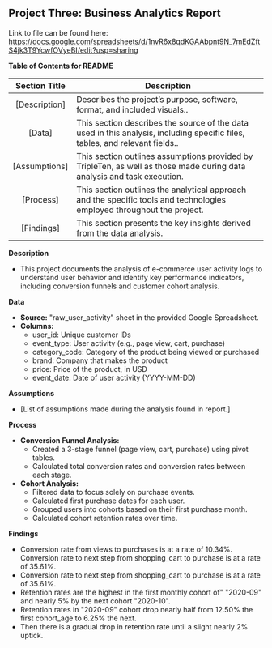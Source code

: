 ## Project Three: Business Analytics Report

Link to file can be found here: https://docs.google.com/spreadsheets/d/1nvR6x8qdKGAAbpnt9N_7mEdZftS4jk3T9YcwfOVyeBI/edit?usp=sharing

**Table of Contents for README**

| Section Title | Description |
| :-----------: | ----------- |
| [Description] | Describes the project’s purpose, software, format, and included visuals.. |
| [Data] |  This section describes the source of the data used in this analysis, including specific files, tables, and relevant fields.. |
| [Assumptions] | This section outlines assumptions provided by TripleTen, as well as those made during data analysis and task execution. |
| [Process] |  This section outlines the analytical approach and the specific tools and technologies employed throughout the project. |
| [Findings] | This section presents the key insights derived from the data analysis. |

**Description**

* This project documents the analysis of e-commerce user activity logs to understand user behavior and identify key performance indicators, including conversion funnels and customer cohort analysis.

**Data**

* **Source:** "raw_user_activity" sheet in the provided Google Spreadsheet.
* **Columns:**
    * user_id: Unique customer IDs
    * event_type: User activity (e.g., page view, cart, purchase)
    * category_code: Category of the product being viewed or purchased
    * brand: Company that makes the product
    * price: Price of the product, in USD
    * event_date: Date of user activity (YYYY-MM-DD)

**Assumptions**

* [List of assumptions made during the analysis found in report.]

**Process**

* **Conversion Funnel Analysis:** 
    * Created a 3-stage funnel (page view, cart, purchase) using pivot tables.
    * Calculated total conversion rates and conversion rates between each stage.
* **Cohort Analysis:**
    * Filtered data to focus solely on purchase events.
    * Calculated first purchase dates for each user.
    * Grouped users into cohorts based on their first purchase month.
    * Calculated cohort retention rates over time.

**Findings**

* Conversion rate from views to purchases is at a rate of 10.34%. Conversion rate to next step from shopping_cart to purchase is at a rate of 35.61%.  
* Conversion rate to next step from shopping_cart to purchase is at a rate of 35.61%.  
* Retention rates are the highest in the first monthly cohort of"  "2020-09" and nearly 5% by the next cohort "2020-10".  
* Retention rates in "2020-09" cohort drop nearly half from 12.50% the first cohort_age to 6.25% the next.  
* Then there is a gradual drop in retention rate until a slight nearly 2% uptick.

